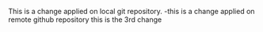 This is a change applied on local git repository.
-this is a change applied on remote github repository
this is the 3rd change
